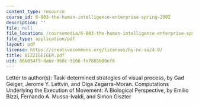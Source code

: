 ```yaml
---
content_type: resource
course_id: 6-803-the-human-intelligence-enterprise-spring-2002
description: ''
file: null
file_location: /coursemedia/6-803-the-human-intelligence-enterprise-spring-2002/86b054f5da6e960c9166fe7885b00ef6_BIZZIGEIGER.pdf
file_type: application/pdf
layout: pdf
license: https://creativecommons.org/licenses/by-nc-sa/4.0/
title: BIZZIGEIGER.pdf
uid: 86b054f5-da6e-960c-9166-fe7885b00ef6
---
```

Letter to author(s): Task-determined strategies of visual process, by Gad Geiger, Jerome Y. Lettvin, and Olga Zegarra-Moran. Computations Underlying the Execution of Movement: A Biological Perspective, by Emilio Bizzi, Fernando A. Mussa-Ivaldi, and Simon Giszter
